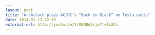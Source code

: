 ```yaml
---
layout: post
title: "ArcAttack plays AC/DC’s “Back in Black” on Tesla coils"
date: 2014-01-12 22:19
external-url: http://youtu.be/Yc0BNBdSsjw?t=1m34s
---
```

